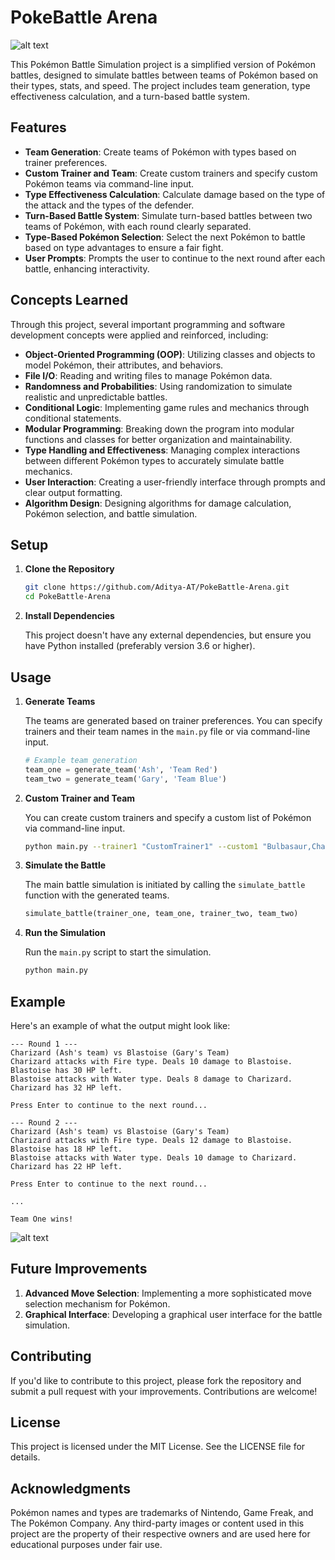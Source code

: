 # PokeBattle Arena
![alt text](https://encrypted-tbn0.gstatic.com/images?q=tbn:ANd9GcQ0ELb1h1uAMhPuoA3flKMxKUkUd4-i1NNrfw&s)

This Pokémon Battle Simulation project is a simplified version of Pokémon battles, designed to simulate battles between teams of Pokémon based on their types, stats, and speed. The project includes team generation, type effectiveness calculation, and a turn-based battle system.

## Features

- **Team Generation**: Create teams of Pokémon with types based on trainer preferences.
- **Custom Trainer and Team**: Create custom trainers and specify custom Pokémon teams via command-line input.
- **Type Effectiveness Calculation**: Calculate damage based on the type of the attack and the types of the defender.
- **Turn-Based Battle System**: Simulate turn-based battles between two teams of Pokémon, with each round clearly separated.
- **Type-Based Pokémon Selection**: Select the next Pokémon to battle based on type advantages to ensure a fair fight.
- **User Prompts**: Prompts the user to continue to the next round after each battle, enhancing interactivity.

## Concepts Learned

Through this project, several important programming and software development concepts were applied and reinforced, including:

- **Object-Oriented Programming (OOP)**: Utilizing classes and objects to model Pokémon, their attributes, and behaviors.
- **File I/O**: Reading and writing files to manage Pokémon data.
- **Randomness and Probabilities**: Using randomization to simulate realistic and unpredictable battles.
- **Conditional Logic**: Implementing game rules and mechanics through conditional statements.
- **Modular Programming**: Breaking down the program into modular functions and classes for better organization and maintainability.
- **Type Handling and Effectiveness**: Managing complex interactions between different Pokémon types to accurately simulate battle mechanics.
- **User Interaction**: Creating a user-friendly interface through prompts and clear output formatting.
- **Algorithm Design**: Designing algorithms for damage calculation, Pokémon selection, and battle simulation.

## Setup

1. **Clone the Repository**

    ```bash
    git clone https://github.com/Aditya-AT/PokeBattle-Arena.git
    cd PokeBattle-Arena
    ```

2. **Install Dependencies**

   This project doesn't have any external dependencies, but ensure you have Python installed (preferably version 3.6 or higher).

## Usage

1. **Generate Teams**

   The teams are generated based on trainer preferences. You can specify trainers and their team names in the `main.py` file or via command-line input.

    ```python
    # Example team generation
    team_one = generate_team('Ash', 'Team Red')
    team_two = generate_team('Gary', 'Team Blue')
    ```

2. **Custom Trainer and Team**

   You can create custom trainers and specify a custom list of Pokémon via command-line input.

    ```bash
    python main.py --trainer1 "CustomTrainer1" --custom1 "Bulbasaur,Charmander,Squirtle" --trainer2 "CustomTrainer2" --custom2 "Caterpie,Metapod,Butterfree"
    ```

3. **Simulate the Battle**

   The main battle simulation is initiated by calling the `simulate_battle` function with the generated teams.

    ```python
    simulate_battle(trainer_one, team_one, trainer_two, team_two)
    ```

4. **Run the Simulation**

   Run the `main.py` script to start the simulation.

    ```bash
    python main.py
    ```

## Example

Here's an example of what the output might look like:

```plaintext
--- Round 1 ---
Charizard (Ash's team) vs Blastoise (Gary's Team)
Charizard attacks with Fire type. Deals 10 damage to Blastoise. Blastoise has 30 HP left.
Blastoise attacks with Water type. Deals 8 damage to Charizard. Charizard has 32 HP left.

Press Enter to continue to the next round...

--- Round 2 ---
Charizard (Ash's team) vs Blastoise (Gary's Team)
Charizard attacks with Fire type. Deals 12 damage to Blastoise. Blastoise has 18 HP left.
Blastoise attacks with Water type. Deals 10 damage to Charizard. Charizard has 22 HP left.

Press Enter to continue to the next round...

...

Team One wins!
```


![alt text](https://static1.cbrimages.com/wordpress/wp-content/uploads/2020/10/Ashs-Strongest-Pok--mon-From-Season-1-Ranked-featured-image.jpg)


## Future Improvements
1. **Advanced Move Selection**: Implementing a more sophisticated move selection mechanism for Pokémon.
2. **Graphical Interface**: Developing a graphical user interface for the battle simulation.

## Contributing
If you'd like to contribute to this project, please fork the repository and submit a pull request with your improvements. Contributions are welcome!

## License
This project is licensed under the MIT License. See the LICENSE file for details.

## Acknowledgments
Pokémon names and types are trademarks of Nintendo, Game Freak, and The Pokémon Company.
Any third-party images or content used in this project are the property of their respective owners and are used here for educational purposes under fair use.
